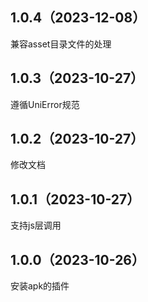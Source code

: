 ## 1.0.4（2023-12-08）
兼容asset目录文件的处理
## 1.0.3（2023-10-27）
遵循UniError规范
## 1.0.2（2023-10-27）
修改文档
## 1.0.1（2023-10-27）
支持js层调用
## 1.0.0（2023-10-26）
安装apk的插件

